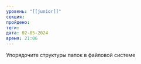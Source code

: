 ```yaml
---
уровень: "[[junior]]"
секция: 
пройдено: 
теги: 
дата: 02-05-2024
время: 21:06
---
```

Упорядочите структуры папок в файловой системе